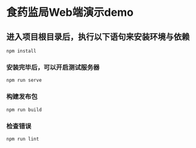 # 食药监局Web端演示demo

## 进入项目根目录后，执行以下语句来安装环境与依赖
```
npm install
```

### 安装完毕后，可以开启测试服务器
```
npm run serve
```

### 构建发布包
```
npm run build
```

### 检查错误
```
npm run lint
```
